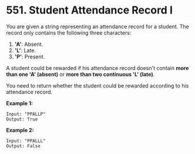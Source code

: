 # 551. Student Attendance Record I

You are given a string representing an attendance record for a student. The record only contains the following three characters:

1. **'A'**: Absent.
2. **'L'**: Late.
3. **'P'**: Present.

A student could be rewarded if his attendance record doesn't contain **more than one 'A' (absent)** or **more than two continuous 'L' (late)**.

You need to return whether the student could be rewarded according to his attendance record.

**Example 1:**

```()
Input: "PPALLP"
Output: True
```

**Example 2:**

```()
Input: "PPALLL"
Output: False
```
